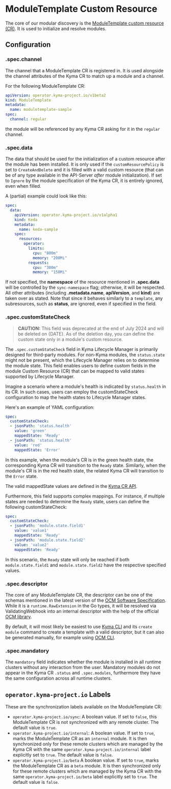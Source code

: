 # ModuleTemplate Custom Resource

The core of our modular discovery is the [ModuleTemplate custom resource (CR)](../../../api/v1beta2/moduletemplate_types.go). It is used to initialize and resolve modules.

## Configuration

### **.spec.channel**

The channel that a ModuleTemplate CR is registered in. It is used alongside the channel attributes of the Kyma CR to match up a module and a channel.

For the following ModuleTemplate CR:

```yaml
apiVersion: operator.kyma-project.io/v1beta2
kind: ModuleTemplate
metadata:
  name: moduletemplate-sample
spec:
  channel: regular
```

the module will be referenced by any Kyma CR asking for it in the `regular` channel.

### **.spec.data**

The data that should be used for the initialization of a custom resource after the module has been installed. It is only used if the `customResourcePolicy` is set to `CreateAndDelete` and it is filled with a valid custom resource (that can be of any type available in the API-Server _after_  module initialization). If set to `Ignore` by the module specification of the Kyma CR, it is entirely ignored, even when filled.

A (partial) example could look like this:

```yaml
spec:
  data:
    apiVersion: operator.kyma-project.io/v1alpha1
    kind: Keda
    metadata:
      name: keda-sample
    spec:
      resources:
        operator:
          limits:
            cpu: "800m"
            memory: "200Mi"
          requests:
            cpu: "300m"
            memory: "150Mi"
```

If not specified, the **namespace** of the resource mentioned in **.spec.data** will be controlled by the `sync-namespace` flag; otherwise, it will be respected. All other attributes (including **.metadata.name**, **apiVersion**, and **kind**) are taken over as stated. Note that since it behaves similarly to a `template`, any subresources, such as **status**, are ignored, even if specified in the field.

### **.spec.customStateCheck**

> **CAUTION:** This field was deprecated at the end of July 2024 and will be deleted on {DATE}. As of the deletion day, you can define the custom state only in a module's custom resource.

The `.spec.customStateCheck` field in Kyma Lifecycle Manager is primarily designed for third-party modules. For non-Kyma modules, the `status.state` might not be present, which the Lifecycle Manager relies on to determine the module state. This field enables users to define custom fields in the module Custom Resource (CR) that can be mapped to valid states supported by Lifecycle Manager.

Imagine a scenario where a module's health is indicated by `status.health` in its CR. In such cases, users can employ the customStateCheck configuration to map the health states to Lifecycle Manager states.

Here's an example of YAML configuration:

```yaml
spec:
  customStateCheck:
  - jsonPath: 'status.health'
    value: 'green'
    mappedState: 'Ready'
  - jsonPath: 'status.health'
    value: 'red'
    mappedState: 'Error'
```

In this example, when the module's CR is in the green health state, the corresponding Kyma CR will transition to the `Ready` state. Similarly, when the module's CR is in the red health state, the related Kyma CR will transition to the `Error` state.

The valid mappedState values are defined in the [Kyma CR API](https://github.com/kyma-project/lifecycle-manager/blob/main/api/v1beta2/kyma_types.go#L225-L245).

Furthermore, this field supports complex mappings. For instance, if multiple states are needed to determine the `Ready` state, users can define the following customStateCheck:

```yaml
spec:
  customStateCheck:
  - jsonPath: 'module.state.field1'
    value: 'value1'
    mappedState: 'Ready'
  - jsonPath: 'module.state.field2'
    value: 'value2'
    mappedState: 'Ready'
```

In this scenario, the `Ready` state will only be reached if both `module.state.field1` and `module.state.field2` have the respective specified values.

### **.spec.descriptor**

The core of any ModuleTemplate CR, the descriptor can be one of the schemas mentioned in the latest version of the [OCM Software Specification](https://ocm.software/docs/overview/specification/). While it is a `runtime.RawExtension` in the Go types, it will be resolved via ValidatingWebhook into an internal descriptor with the help of the official [OCM library](https://github.com/open-component-model/ocm).

By default, it will most likely be easiest to use [Kyma CLI](https://github.com/kyma-project/cli/tree/main) and its `create module` command to create a template with a valid descriptor, but it can also be generated manually, for example using [OCM CLI](https://github.com/open-component-model/ocm/tree/main/cmds/ocm).

### **.spec.mandatory**

The `mandatory` field indicates whether the module is installed in all runtime clusters without any interaction from the user.
Mandatory modules do not appear in the Kyma CR `.status` and `.spec.modules`, furthermore they have the same configuration across all runtime clusters.

## `operator.kyma-project.io` Labels

These are the synchronization labels available on the ModuleTemplate CR:

* `operator.kyma-project.io/sync`: A boolean value. If set to `false`, this ModuleTemplate CR is not synchronized with any remote cluster. The default value is `true`.
* `operator.kyma-project.io/internal`: A boolean value. If set to `true`, marks the ModuleTemplate CR as an `internal` module. It is then synchronized only for these remote clusters which are managed by the Kyma CR with the same `operator.kyma-project.io/internal` label explicitly set to `true`. The default value is `false`.
* `operator.kyma-project.io/beta` A boolean value. If set to `true`, marks the ModuleTemplate CR as a `beta` module. It is then synchronized only for these remote clusters which are managed by the Kyma CR with the same `operator.kyma-project.io/beta` label explicitly set to `true`. The default value is `false`.
